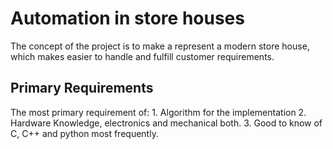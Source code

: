 # Automation in store houses

The concept of the project is to make a represent a modern store house, which makes easier to handle and fulfill customer requirements.

## Primary Requirements

The most primary requirement of:
    1. Algorithm for the implementation
    2. Hardware Knowledge, electronics and mechanical both.
    3. Good to know of C, C++ and python most frequently.